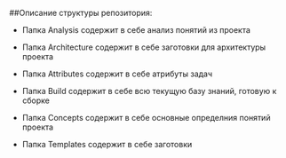  ##Описание структуры репозитория:

- Папка Analysis содержит в себе анализ понятий из проекта

- Папка Architecture содержит в себе заготовки для архитектуры проекта

- Папка Attributes содержит в себе атрибуты задач

- Папка Build содержит в себе всю текущую базу знаний, готовую к сборке
  
- Папка Concepts содержит в себе основные определния понятий проекта

- Папка Templates содержит в себе заготовки
